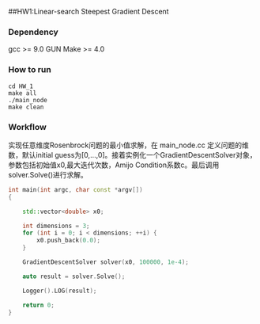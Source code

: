 ##HW1:Linear-search Steepest Gradient Descent
### Dependency
gcc >= 9.0
GUN Make >= 4.0
### How to run
```shell
cd HW_1
make all
./main_node
make clean 
``` 
### Workflow
实现任意维度Rosenbrock问题的最小值求解，在 main_node.cc 定义问题的维数，默认initial guess为[0,...,0]。接着实例化一个GradientDescentSolver对象，参数包括初始值x0,最大迭代次数，Amijo Condition系数c。最后调用solver.Solve()进行求解。

```cpp
int main(int argc, char const *argv[])
{

    std::vector<double> x0;

    int dimensions = 3;
    for (int i = 0; i < dimensions; ++i) {
        x0.push_back(0.0);
    }

    GradientDescentSolver solver(x0, 100000, 1e-4);

    auto result = solver.Solve();

    Logger().LOG(result);

    return 0;
}
```
